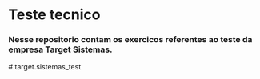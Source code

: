 # Teste tecnico

### Nesse repositorio contam os exercicos referentes ao teste da empresa Target Sistemas.
#   t a r g e t . s i s t e m a s _ t e s t  
 